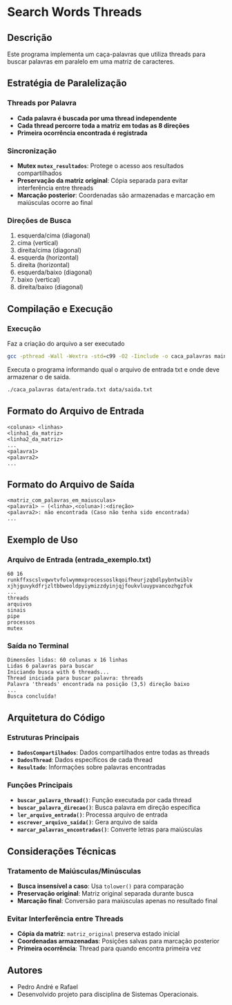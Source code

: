 # Search Words Threads

## Descrição
Este programa implementa um caça-palavras que utiliza threads para buscar palavras em paralelo em uma matriz de caracteres.

## Estratégia de Paralelização

### Threads por Palavra
- **Cada palavra é buscada por uma thread independente**
- **Cada thread percorre toda a matriz em todas as 8 direções**
- **Primeira ocorrência encontrada é registrada**

### Sincronização
- **Mutex `mutex_resultados`**: Protege o acesso aos resultados compartilhados
- **Preservação da matriz original**: Cópia separada para evitar interferência entre threads
- **Marcação posterior**: Coordenadas são armazenadas e marcação em maiúsculas ocorre ao final

### Direções de Busca
1. esquerda/cima (diagonal)
2. cima (vertical)
3. direita/cima (diagonal)
4. esquerda (horizontal)
5. direita (horizontal)
6. esquerda/baixo (diagonal)
7. baixo (vertical)
8. direita/baixo (diagonal)

## Compilação e Execução

### Execução
Faz a criação do arquivo a ser executado
```bash
gcc -pthread -Wall -Wextra -std=c99 -O2 -Iinclude -o caca_palavras main.c src/core/busca_algoritmos.c src/threading/thread_manager.c src/io/arquivo_manager.c src/utils/formatador.c
```
Executa o programa informando qual o arquivo de entrada txt e onde deve armazenar o de saida.
```bash
./caca_palavras data/entrada.txt data/saida.txt
```

## Formato do Arquivo de Entrada
```
<colunas> <linhas>
<linha1_da_matriz>
<linha2_da_matriz>
...
<palavra1>
<palavra2>
...
```

## Formato do Arquivo de Saída
```
<matriz_com_palavras_em_maiusculas>
<palavra1> – (<linha>,<coluna>):<direção>
<palavra2>: não encontrada (Caso não tenha sido encontrada)
...
```

## Exemplo de Uso

### Arquivo de Entrada (entrada_exemplo.txt)
```
60 16
runkffxscslvqwvtvfolwymmxprocessoslkqoifheurjzqbdlpybntwiblv
xjhjguvykdfrjzltbbweoldpyiymizzdyinjqjfoukvluuypvancozhgzfuk
...
threads
arquivos
sinais
pipe
processos
mutex
```

### Saída no Terminal
```
Dimensões lidas: 60 colunas x 16 linhas
Lidas 6 palavras para buscar
Iniciando busca with 6 threads...
Thread iniciada para buscar palavra: threads
Palavra 'threads' encontrada na posição (3,5) direção baixo
...
Busca concluída!
```

## Arquitetura do Código

### Estruturas Principais
- **`DadosCompartilhados`**: Dados compartilhados entre todas as threads
- **`DadosThread`**: Dados específicos de cada thread
- **`Resultado`**: Informações sobre palavras encontradas

### Funções Principais
- **`buscar_palavra_thread()`**: Função executada por cada thread
- **`buscar_palavra_direcao()`**: Busca palavra em direção específica
- **`ler_arquivo_entrada()`**: Processa arquivo de entrada
- **`escrever_arquivo_saida()`**: Gera arquivo de saída
- **`marcar_palavras_encontradas()`**: Converte letras para maiúsculas

## Considerações Técnicas

### Tratamento de Maiúsculas/Minúsculas
- **Busca insensível a caso**: Usa `tolower()` para comparação
- **Preservação original**: Matriz original separada durante busca
- **Marcação final**: Conversão para maiúsculas apenas no resultado final

### Evitar Interferência entre Threads
- **Cópia da matriz**: `matriz_original` preserva estado inicial
- **Coordenadas armazenadas**: Posições salvas para marcação posterior
- **Primeira ocorrência**: Thread para quando encontra primeira vez

## Autores
- Pedro André e Rafael
- Desenvolvido projeto para disciplina de Sistemas Operacionais.
